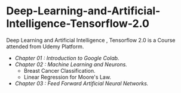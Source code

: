 # Deep-Learning-and-Artificial-Intelligence-Tensorflow-2.0
Deep Learning and Artificial Intelligence , Tensorflow 2.0 is a Course attended from Udemy Platform.

+ *Chapter 01 : Introduction to Google Colab.*
+ *Chapter 02 : Machine Learning and Neurons.*
  + Breast Cancer Classification.
  + Linear Regression for Moore's Law.
+ *Chapter 03 : Feed Forward Artificial Neural Networks.*

